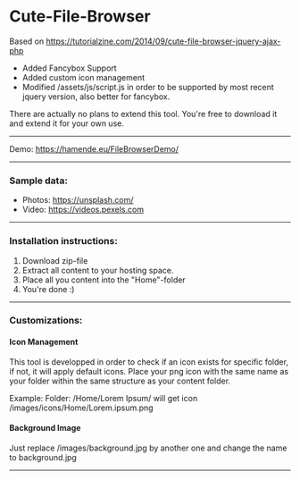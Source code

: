 # Cute-File-Browser
Based on https://tutorialzine.com/2014/09/cute-file-browser-jquery-ajax-php
- Added Fancybox Support
- Added custom icon management
- Modified  /assets/js/script.js in order to be supported by most recent jquery version, also better for fancybox. 

There are actually no plans to extend this tool. You're free to download it and extend it for your own use. 
 
-----

Demo: https://hamende.eu/FileBrowserDemo/

-----

###  Sample data:
  - Photos: <a href="https://unsplash.com/" target="_blank">https://unsplash.com/</a>
  - Video: <a href="https://videos.pexels.com" target="_blank">https://videos.pexels.com</a>

-----

###  Installation instructions:
1. Download zip-file
2. Extract all content to your hosting space. 
3. Place all you content into the "Home"-folder
4. You're done :)

-----
###  Customizations:

#### Icon Management
This tool is developped in order to check if an icon exists for specific folder, if not, it will apply default icons. 
Place your png icon with the same name as your folder within the same structure as your content folder. 

Example:
Folder: /Home/Lorem Ipsum/ will get icon /images/icons/Home/Lorem.ipsum.png

#### Background Image
Just replace /images/background.jpg by another one and change the name to background.jpg

-----
